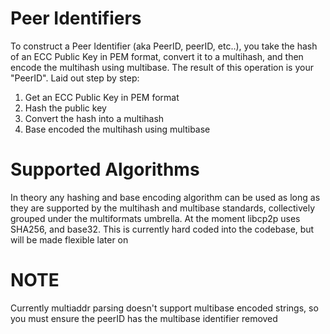 # Peer Identifiers

To construct a Peer Identifier (aka PeerID, peerID, etc..), you take the hash of an ECC Public Key in PEM format, convert it to a multihash, and then encode the multihash using multibase. The result of this operation is your "PeerID". Laid out step by step:

1) Get an ECC Public Key in PEM format
2) Hash the public key
3) Convert the hash into a multihash
4) Base encoded the multihash using multibase

# Supported Algorithms

In theory any hashing and base encoding algorithm can be used as long as they are supported by the multihash and multibase standards, collectively grouped under the multiformats umbrella. At the moment libcp2p uses SHA256, and base32. This is currently hard coded into the codebase, but will be made flexible later on


# NOTE

Currently multiaddr parsing doesn't support multibase encoded strings, so you must ensure the peerID has the multibase identifier removed